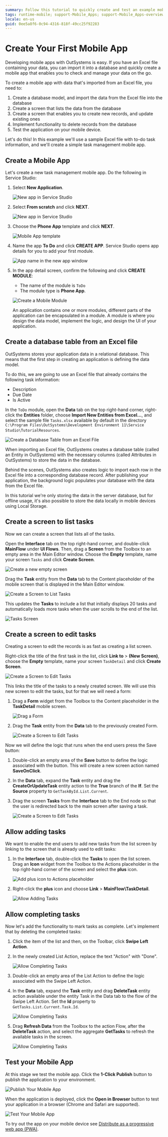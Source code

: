 ```yaml
---
summary: Follow this tutorial to quickly create and test an example mobile app to manage tasks.
tags: runtime-mobile; support-Mobile_Apps; support-Mobile_Apps-overview
locale: en-us
guid: 0ee5a8f6-0c94-4316-818f-49cc25f92283
---
```


# Create Your First Mobile App

Developing mobile apps with OutSystems is easy. If you have an Excel file containing your data, you can import it into a database and quickly create a mobile app that enables you to check and manage your data on the go.

To create a mobile app with data that's imported from an Excel file, you need to:

1. Create a database model, and import the data from the Excel file into the database
2. Create a screen that lists the data from the database
3. Create a screen that enables you to create new records, and update existing ones
4. Implement functionality to delete records from the database
5. Test the application on your mobile device.

Let's do this! In this example we'll use a sample Excel file with to-do task information, and we'll create a simple task management mobile app.

## Create a Mobile App

Let's create a new task management mobile app. Do the following in Service Studio:

1. Select **New Application**.

    ![New app in Service Studio](images/new-app-ss.png)

1. Select **From scratch** and click **NEXT**.

    ![New app in Service Studio](images/from-scratch-ss.png)

1. Choose the **Phone App** template and click **NEXT**.

    ![Mobile App template](images/phone-app-template-ss.png)

1. Name the app **To Do** and click **CREATE APP**. Service Studio opens app details for you to add your first module.

    ![App name in the new app window](images/name-of-app-ss.png)

1. In the app detail screen, confirm the following and click **CREATE MODULE**:
    
    * The name of the module is `ToDo`
    * The module type is **Phone App**.

    ![Create a Mobile Module](images/new-module-ss.png)

    An application contains one or more modules, different parts of the application can be encapsulated in a module. A module is where you design the data model, implement the logic, and design the UI of your application.

## Create a database table from an Excel file

OutSystems stores your application data in a relational database. This means that the first step in creating an application is defining the data model.

To do this, we are going to use an Excel file that already contains the following task information:

* Description
* Due Date
* Is Active

In the `ToDo` module, open the **Data** tab on the top right-hand corner, right-click the **Entities** folder, choose **Import New Entities from Excel...**, and select the sample file `Tasks.xlsx` available by default in the directory `C:\Program Files\OutSystems\Development Environment 11\Service Studio\TutorialResources`.

![Create a Database Table from an Excel File](images/create-mobile-03.png)

When importing an Excel file, OutSystems creates a database table (called an Entity in OutSystems) with the necessary columns (called Attributes in OutSystems) to store the data in the database.

Behind the scenes, OutSystems also creates logic to import each row in the Excel file into a corresponding database record. After publishing your application, the background logic populates your database with the data from the Excel file.

In this tutorial we're only storing the data in the server database, but for offline usage, it's also possible to store the data locally in mobile devices using Local Storage.

## Create a screen to list tasks

Now we can create a screen that lists all of the tasks.

Open the **Interface** tab on the top right-hand corner, and double-click **MainFlow** under **UI Flows**. Then, drag a **Screen** from the Toolbox to an empty area in the Main Editor window. Choose the **Empty** template, name your screen `Tasks` and click **Create Screen**.

![Create a new empty screen](images/create-mobile-04.png)

Drag the **Task** entity from the **Data** tab to the Content placeholder of the mobile screen that is displayed in the Main Editor window.

![Create a Screen to List Tasks](images/create-mobile-05.png)

This updates the **Tasks** to include a list that initially displays 20 tasks and automatically loads more tasks when the user scrolls to the end of the list.

![Tasks Screen](images/create-mobile-06.png)

## Create a screen to edit tasks

Creating a screen to edit the records is as fast as creating a list screen.

Right-click the title of the first task in the list, click **Link to** > **(New Screen)**, choose the **Empty** template, name your screen `TaskDetail` and click **Create Screen**.

![Create a Screen to Edit Tasks](images/create-mobile-07.png)

This links the title of the tasks to a newly created screen. We will use this new screen to edit the tasks, but for that we will need a form:

1. Drag a **Form** widget from the Toolbox to the Content placeholder in the **TaskDetail** mobile screen.

    ![Drag a Form](images/create-mobile-08.png)

1. Drag the **Task** entity from the **Data** tab to the previously created Form.

    ![Create a Screen to Edit Tasks](images/create-mobile-10.png)

Now we will define the logic that runs when the end users press the Save button:

1. Double-click an empty area of the **Save** button to define the logic associated with the button. This will create a new screen action named **SaveOnClick**.

1. In the **Data** tab, expand the **Task** entity and drag the **CreateOrUpdateTask** entity action to the **True** branch of the **If**. Set the **Source** property to `GetTaskById.List.Current`.

1. Drag the screen **Tasks** from the **Interface** tab to the End node so that the user is redirected back to the main screen after saving a task. 

    ![Create a Screen to Edit Tasks](images/create-mobile-11.png)

## Allow adding tasks

We want to enable the end users to add new tasks from the list screen by linking to the screen that is already used to edit tasks:

1. In the **Interface** tab, double-click the **Tasks** to open the list screen.  
Drag an **Icon** widget from the Toolbox to the Actions placeholder in the top right-hand corner of the screen and select the **plus** icon.

    ![Add plus icon to Actions placeholder](images/create-mobile-12.png)

1. Right-click the **plus** icon and choose **Link** > **MainFlow\TaskDetail**.

    ![Allow Adding Tasks](images/create-mobile-13.png)

## Allow completing tasks

Now let's add the functionality to mark tasks as complete. Let's implement that by deleting the completed tasks:

1. Click the item of the list and then, on the Toolbar, click **Swipe Left Action**.

1. In the newly created List Action, replace the text "Action" with "Done".

    ![Allow Completing Tasks](images/create-mobile-14.png)

1. Double-click an empty area of the List Action to define the logic associated with the Swipe Left Action.

1. In the **Data** tab, expand the **Task** entity and drag **DeleteTask** entity action  available under the entity Task in the Data tab to the flow of the Swipe Left Action. Set the **Id** property  to `GetTasks.List.Current.Task.Id`.

    ![Allow Completing Tasks](images/create-mobile-15.png)

1. Drag **Refresh Data** from the Toolbox to the action Flow, after the **DeleteTask** action, and select the aggregate **GetTasks** to refresh the available tasks in the screen.

    ![Allow Completing Tasks](images/create-mobile-16.png)

## Test your Mobile App

At this stage we test the mobile app. Click the **1-Click Publish** button to publish the application to your environment.

![Publish Your Mobile App](images/create-mobile-17.png)

When the application is deployed, click the **Open in Browser** button to test your application in a browser (Chrome and Safari are supported).

![Test Your Mobile App](images/create-mobile-18.png)

To try out the app on your mobile device see [Distribute as a progressive web app (PWA)](../deliver-mobile/distribute-pwa/intro.md).
